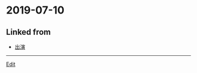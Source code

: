 # 2019-07-10

## Linked from

* [出演](出演.md)


----
[Edit](https://github.com/vitroid/vitroid.github.io/edit/master/MD/2019-07-10.md)

